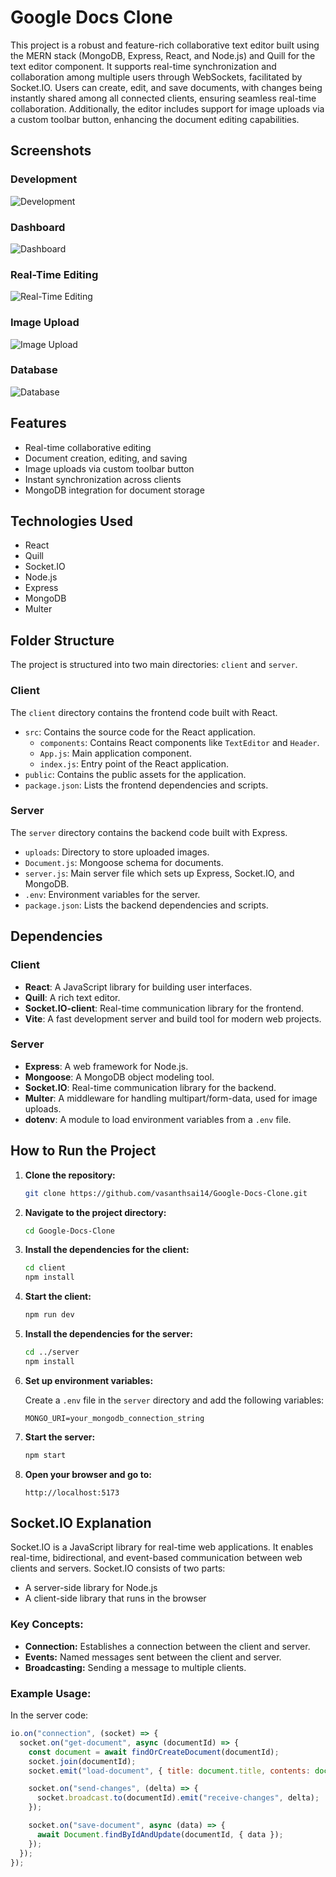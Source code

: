 # Google Docs Clone

This project is a robust and feature-rich collaborative text editor built using the MERN stack (MongoDB, Express, React, and Node.js) and Quill for the text editor component. It supports real-time synchronization and collaboration among multiple users through WebSockets, facilitated by Socket.IO. Users can create, edit, and save documents, with changes being instantly shared among all connected clients, ensuring seamless real-time collaboration. Additionally, the editor includes support for image uploads via a custom toolbar button, enhancing the document editing capabilities.

## Screenshots

### Development
![Development](Screenshots/Development.png)

### Dashboard
![Dashboard](Screenshots/Dashboard.png)

### Real-Time Editing
![Real-Time Editing](Screenshots/Real-Time-Editing.png)

### Image Upload
![Image Upload](Screenshots/Image-Upload.png)

### Database
![Database](Screenshots/Database.png)


## Features

- Real-time collaborative editing
- Document creation, editing, and saving
- Image uploads via custom toolbar button
- Instant synchronization across clients
- MongoDB integration for document storage

## Technologies Used

- React
- Quill
- Socket.IO
- Node.js
- Express
- MongoDB
- Multer

## Folder Structure

The project is structured into two main directories: `client` and `server`.

### Client

The `client` directory contains the frontend code built with React.

- `src`: Contains the source code for the React application.
  - `components`: Contains React components like `TextEditor` and `Header`.
  - `App.js`: Main application component.
  - `index.js`: Entry point of the React application.
- `public`: Contains the public assets for the application.
- `package.json`: Lists the frontend dependencies and scripts.

### Server

The `server` directory contains the backend code built with Express.

- `uploads`: Directory to store uploaded images.
- `Document.js`: Mongoose schema for documents.
- `server.js`: Main server file which sets up Express, Socket.IO, and MongoDB.
- `.env`: Environment variables for the server.
- `package.json`: Lists the backend dependencies and scripts.

## Dependencies

### Client

- **React**: A JavaScript library for building user interfaces.
- **Quill**: A rich text editor.
- **Socket.IO-client**: Real-time communication library for the frontend.
- **Vite**: A fast development server and build tool for modern web projects.

### Server

- **Express**: A web framework for Node.js.
- **Mongoose**: A MongoDB object modeling tool.
- **Socket.IO**: Real-time communication library for the backend.
- **Multer**: A middleware for handling multipart/form-data, used for image uploads.
- **dotenv**: A module to load environment variables from a `.env` file.

## How to Run the Project

1. **Clone the repository:**

    ```bash
    git clone https://github.com/vasanthsai14/Google-Docs-Clone.git
    ```

2. **Navigate to the project directory:**

    ```bash
    cd Google-Docs-Clone
    ```

3. **Install the dependencies for the client:**

    ```bash
    cd client
    npm install
    ```

4. **Start the client:**

    ```bash
    npm run dev
    ```

5. **Install the dependencies for the server:**

    ```bash
    cd ../server
    npm install
    ```

6. **Set up environment variables:**

    Create a `.env` file in the `server` directory and add the following variables:

    ```
    MONGO_URI=your_mongodb_connection_string
    ```

7. **Start the server:**

    ```bash
    npm start
    ```

8. **Open your browser and go to:**

    ```
    http://localhost:5173
    ```

## Socket.IO Explanation

Socket.IO is a JavaScript library for real-time web applications. It enables real-time, bidirectional, and event-based communication between web clients and servers. Socket.IO consists of two parts:

- A server-side library for Node.js
- A client-side library that runs in the browser

### Key Concepts:

- **Connection:** Establishes a connection between the client and server.
- **Events:** Named messages sent between the client and server.
- **Broadcasting:** Sending a message to multiple clients.

### Example Usage:

In the server code:
```javascript
io.on("connection", (socket) => {
  socket.on("get-document", async (documentId) => {
    const document = await findOrCreateDocument(documentId);
    socket.join(documentId);
    socket.emit("load-document", { title: document.title, contents: document.data });

    socket.on("send-changes", (delta) => {
      socket.broadcast.to(documentId).emit("receive-changes", delta);
    });

    socket.on("save-document", async (data) => {
      await Document.findByIdAndUpdate(documentId, { data });
    });
  });
});

